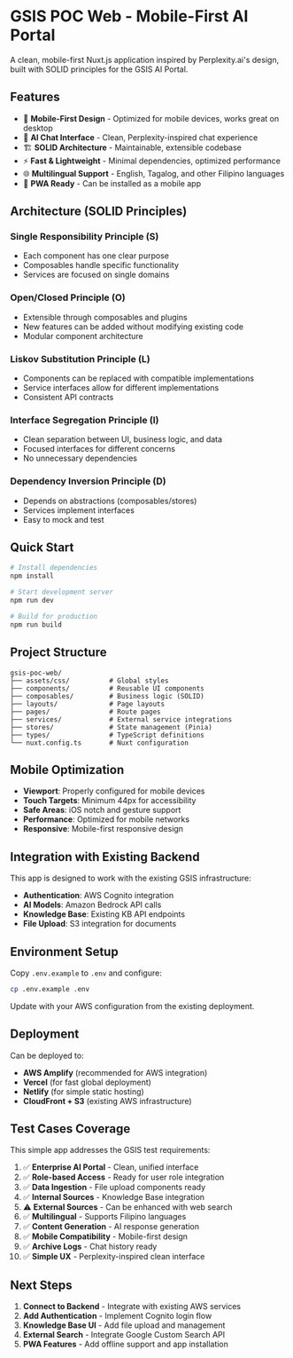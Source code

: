# GSIS POC Web - Mobile-First AI Portal

A clean, mobile-first Nuxt.js application inspired by Perplexity.ai's design, built with SOLID principles for the GSIS AI Portal.

## Features

- 🎯 **Mobile-First Design** - Optimized for mobile devices, works great on desktop
- 🧠 **AI Chat Interface** - Clean, Perplexity-inspired chat experience
- 🏗️ **SOLID Architecture** - Maintainable, extensible codebase
- ⚡ **Fast & Lightweight** - Minimal dependencies, optimized performance
- 🌐 **Multilingual Support** - English, Tagalog, and other Filipino languages
- 📱 **PWA Ready** - Can be installed as a mobile app

## Architecture (SOLID Principles)

### Single Responsibility Principle (S)
- Each component has one clear purpose
- Composables handle specific functionality
- Services are focused on single domains

### Open/Closed Principle (O)
- Extensible through composables and plugins
- New features can be added without modifying existing code
- Modular component architecture

### Liskov Substitution Principle (L)
- Components can be replaced with compatible implementations
- Service interfaces allow for different implementations
- Consistent API contracts

### Interface Segregation Principle (I)
- Clean separation between UI, business logic, and data
- Focused interfaces for different concerns
- No unnecessary dependencies

### Dependency Inversion Principle (D)
- Depends on abstractions (composables/stores)
- Services implement interfaces
- Easy to mock and test

## Quick Start

```bash
# Install dependencies
npm install

# Start development server
npm run dev

# Build for production
npm run build
```

## Project Structure

```
gsis-poc-web/
├── assets/css/          # Global styles
├── components/          # Reusable UI components
├── composables/         # Business logic (SOLID)
├── layouts/             # Page layouts
├── pages/               # Route pages
├── services/            # External service integrations
├── stores/              # State management (Pinia)
├── types/               # TypeScript definitions
└── nuxt.config.ts       # Nuxt configuration
```

## Mobile Optimization

- **Viewport**: Properly configured for mobile devices
- **Touch Targets**: Minimum 44px for accessibility
- **Safe Areas**: iOS notch and gesture support
- **Performance**: Optimized for mobile networks
- **Responsive**: Mobile-first responsive design

## Integration with Existing Backend

This app is designed to work with the existing GSIS infrastructure:

- **Authentication**: AWS Cognito integration
- **AI Models**: Amazon Bedrock API calls
- **Knowledge Base**: Existing KB API endpoints
- **File Upload**: S3 integration for documents

## Environment Setup

Copy `.env.example` to `.env` and configure:

```bash
cp .env.example .env
```

Update with your AWS configuration from the existing deployment.

## Deployment

Can be deployed to:
- **AWS Amplify** (recommended for AWS integration)
- **Vercel** (for fast global deployment)
- **Netlify** (for simple static hosting)
- **CloudFront + S3** (existing AWS infrastructure)

## Test Cases Coverage

This simple app addresses the GSIS test requirements:

1. ✅ **Enterprise AI Portal** - Clean, unified interface
2. ✅ **Role-based Access** - Ready for user role integration
3. ✅ **Data Ingestion** - File upload components ready
4. ✅ **Internal Sources** - Knowledge Base integration
5. ⚠️ **External Sources** - Can be enhanced with web search
6. ✅ **Multilingual** - Supports Filipino languages
7. ✅ **Content Generation** - AI response generation
8. ✅ **Mobile Compatibility** - Mobile-first design
9. ✅ **Archive Logs** - Chat history ready
10. ✅ **Simple UX** - Perplexity-inspired clean interface

## Next Steps

1. **Connect to Backend** - Integrate with existing AWS services
2. **Add Authentication** - Implement Cognito login flow
3. **Knowledge Base UI** - Add file upload and management
4. **External Search** - Integrate Google Custom Search API
5. **PWA Features** - Add offline support and app installation